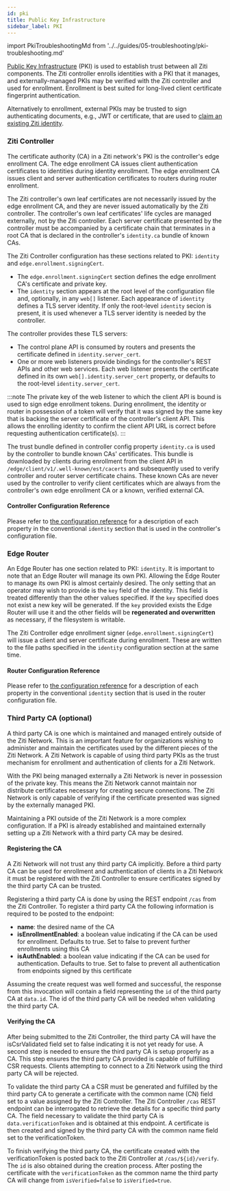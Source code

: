 ```yaml
---
id: pki
title: Public Key Infrastructure
sidebar_label: PKI
---
```


import PkiTroubleshootingMd from '../../guides/05-troubleshooting/pki-troubleshooting.md'

[Public Key Infrastructure](https://en.wikipedia.org/wiki/Public_key_infrastructure) (PKI) is used to establish trust between all Ziti components. The Ziti controller enrolls identities with a PKI that it manages, and externally-managed PKIs may be verified with the Ziti controller and used for enrollment. Enrollment is best suited for long-lived client certificate fingerprint authentication.

Alternatively to enrollment, external PKIs may be trusted to sign authenticating documents, e.g., JWT or certificate, that are used to [claim an existing Ziti identity](./security/authentication/50-external-id-claims.md).

### Ziti Controller

The certificate authority (CA) in a Ziti network's PKI is the controller's edge enrollment CA. The edge enrollment CA issues client authentication certificates to identities during identity enrollment. The edge enrollment CA issues client and server authentication certificates to routers during router enrollment. 

The Ziti controller's own leaf certificates are not necessarily issued by the edge enrollment CA, and they are never issued automatically by the Ziti controller. The controller's own leaf certificates' life cycles are managed externally, not by the Ziti controller. Each server certificate presented by the controller must be accompanied by a certificate chain that terminates in a root CA that is declared in the controller's `identity.ca` bundle of known CAs.

The Ziti Controller configuration has these sections related to PKI: `identity` and `edge.enrollment.signingCert`. 

* The `edge.enrollment.signingCert` section defines the edge enrollment CA's certificate and private key. 
* The `identity` section appears at the root level of the configuration file and, optionally, in any `web[]` listener. Each appearance of `identity` defines a TLS server identity. If only the root-level `identity` secion is present, it is used whenever a TLS server identity is needed by the controller.

<!-- the identity.cert property will be used to define the client authentication certificate for controller HA at which time we should update this to stop saying it's always a TLS server certificate -->

The controller provides these TLS servers:

* The control plane API is consumed by routers and presents the certificate defined in `identity.server_cert`.
* One or more web listeners provide bindings for the controller's REST APIs and other web services. Each web listener presents the certificate defined in its own `web[].identity.server_cert` property, or defaults to the root-level `identity.server_cert`.

:::note
The private key of the web listener to which the client API is bound is used to sign edge enrollment tokens. During enrollment, the identity or router in possession of a token will verify that it was signed by the same key that is backing the server certificate of the controller's client API. This allows the enrolling identity to confirm the client API URL is correct before requesting authentication certificate(s).
::: 

The trust bundle defined in controller config property `identity.ca` is used by the controller to bundle known CAs' certificates. This bundle is downloaded by clients during enrollment from the client API in `/edge/client/v1/.well-known/est/cacerts` and subsequently used to verify controller and router server certificate chains. These known CAs are never used by the controller to verify client certificates which are always from the controller's own edge enrollment CA or a known, verified external CA.

#### Controller Configuration Reference

Please refer to [the configuration reference](../../reference/30-configuration/conventions.md#identity) for a description of each property in the conventional `identity` section that is used in the controller's configuration file.

### Edge Router

An Edge Router has one section related to PKI: `identity`. It is important to note that an Edge Router will
manage its own PKI. Allowing the Edge Router to manage its own PKI is almost certainly desired. The
only setting that an operator may wish to provide is the `key` field of the identity. This field is treated differently
than the other values specified.  If the `key` specified does not exist a new key will be generated. If the `key`
provided exists the Edge Router will use it and the other fields will be **regenerated and overwritten** as necessary, if the filesystem is writable.

The Ziti Controller edge enrollment signer (`edge.enrollment.signingCert`) will issue a client and server certificate during enrollment. These are written to the file paths specified in the `identity` configuration section at the same time.

#### Router Configuration Reference

Please refer to [the configuration reference](../../reference/30-configuration/conventions.md#identity) for a description of each property in the conventional `identity` section that is used in the router configuration file.

### Third Party CA (optional)

A third party CA is one which is maintained and managed entirely outside of the Ziti Network. This is an important
feature for organizations wishing to administer and maintain the certificates used by the different pieces of the Ziti
Network. A Ziti Network is capable of using third party PKIs as the trust mechanism for enrollment and authentication of
clients for a Ziti Network.

With the PKI being managed externally a Ziti Network is never in possession of the private key. This means the Ziti
Network cannot maintain nor distribute certificates necessary for creating secure connections. The Ziti Network is
only capable of verifying if the certificate presented was signed by the externally managed PKI.

Maintaining a PKI outside of the Ziti Network is a more complex configuration. If a PKI is already established
and maintained externally setting up a Ziti Network with a third party CA may be desired.

#### Registering the CA

A Ziti Network will not trust any third party CA implicitly. Before a third party CA can be used for enrollment and
authentication of clients in a Ziti Network it must be registered with the Ziti Controller to ensure certificates signed
by the third party CA can be trusted.  

Registering a third party CA is done by using the REST endpoint `/cas` from the Ziti Controller. To register a third
party CA the following information is required to be posted to the endpoint:

* **name**: the desired name of the CA
* **isEnrollmentEnabled**: a boolean value indicating if the CA can be used for enrollment. Defaults to true. Set to false
  to prevent further enrollments using this CA
* **isAuthEnabled**: a boolean value indicating if the CA can be used for authentication. Defaults to true. Set to false to
  prevent all authentication from endpoints signed by this certificate

Assuming the create request was well formed and successful, the response from this invocation will contain a field
representing the `id` of the third party CA at `data.id`. The id of the third party CA will be needed when validating
the third party CA.

#### Verifying the CA

After being submitted to the Ziti Controller, the third party CA will have the isCsrValidated field set to false
indicating it is not yet ready for use. A second step is needed to ensure the third party CA is setup properly as a CA.
This step ensures the third party CA provided is capable of fulfilling CSR requests. Clients attempting to connect to a
Ziti Network using the third party CA will be rejected.

To validate the third party CA a CSR must be generated and fulfilled by the third party CA to generate a certificate
with the common name (CN) field set to a value assigned by the Ziti Controller. The Ziti Controller `/cas`
REST endpoint can be interrogated to retrieve the details for a specific third party CA. The field necessary to validate
the third party CA is `data.verificationToken` and is obtained at this endpoint. A certificate is then created and
signed by the third party CA with the common name field set to the verificationToken.

To finish verifying the third party CA, the certificate created with the verificationToken is posted back to the Ziti
Controller at `/cas/${id}/verify`. The `id` is also obtained during the creation process. After posting the certificate
with the `verificationToken` as the common name the third party CA will change from `isVerified=false` to `isVerified=true`.

<PkiTroubleshootingMd />
